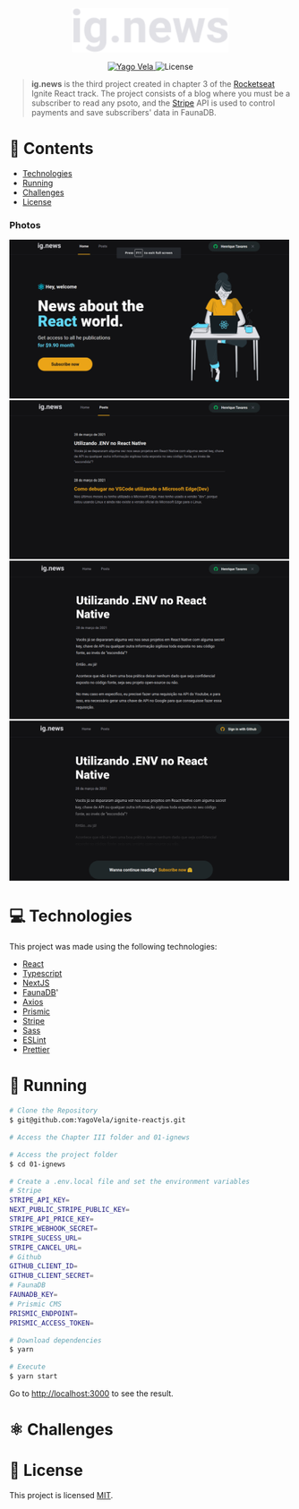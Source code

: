 <p align="center">
   <img src="https://raw.githubusercontent.com/tavareshenrique/ignite-reactjs/84a216ea852ad8929e8441923658957662a14169/03-ignews/public/images/logo.svg" alt="IG News" width="280"/>
</p>

<p align="center">
   <a href="https://www.linkedin.com/in/yagovela/">
      <img alt="Yago Vela" src="https://img.shields.io/badge/Yago Vela-eba417?style=flat&logo=Linkedin&logoColor=white" />
   </a>

  <img alt="License" src="https://img.shields.io/badge/license-MIT-eba417">
</p>

> <b>ig.news</b> is the third project created in chapter 3 of the [Rocketseat](https://github.com/Rocketseat) Ignite React track. The project consists of a blog where you must be a subscriber to read any psoto, and the [Stripe](https://stripe.com/) API is used to control payments and save subscribers' data in FaunaDB.

# :pushpin: Contents

- [Technologies](#computer-tecnologias)
- [Running](#construction_worker-executando)
- [Challenges](#atom_symbol-desafios)
- [License](#closed_book-licença)

### Photos

<div>
   <img src="https://raw.githubusercontent.com/tavareshenrique/ignite-reactjs/main/03-ignews/src/assets/previews/preview1.png" width="500px" />
   <img src="https://raw.githubusercontent.com/tavareshenrique/ignite-reactjs/main/03-ignews/src/assets/previews/preview2.png" width="500px" />
   <img src="https://raw.githubusercontent.com/tavareshenrique/ignite-reactjs/main/03-ignews/src/assets/previews/preview3.png" width="500px" />
   <img src="https://raw.githubusercontent.com/tavareshenrique/ignite-reactjs/main/03-ignews/src/assets/previews/preview4.png" width="500px" />
</div>

# :computer: Technologies

This project was made using the following technologies:

- [React](https://reactjs.org/)
- [Typescript](https://www.typescriptlang.org/)
- [NextJS](https://nextjs.org/)
- [FaunaDB](https://fauna.com/)'
- [Axios](https://github.com/axios/axios)
- [Prismic](https://prismic.io/)
- [Stripe](https://stripe.com/)
- [Sass](https://sass-lang.com/)
- [ESLint](https://eslint.org/)
- [Prettier](https://prettier.io/)

# :construction_worker: Running

```bash
# Clone the Repository
$ git@github.com:YagoVela/ignite-reactjs.git
```

```bash
# Access the Chapter III folder and 01-ignews
```

```bash
# Access the project folder
$ cd 01-ignews
```

```bash
# Create a .env.local file and set the environment variables
# Stripe
STRIPE_API_KEY=
NEXT_PUBLIC_STRIPE_PUBLIC_KEY=
STRIPE_API_PRICE_KEY=
STRIPE_WEBHOOK_SECRET=
STRIPE_SUCESS_URL=
STRIPE_CANCEL_URL=
# Github
GITHUB_CLIENT_ID=
GITHUB_CLIENT_SECRET=
# FaunaDB
FAUNADB_KEY=
# Prismic CMS
PRISMIC_ENDPOINT=
PRISMIC_ACCESS_TOKEN=
```

```bash
# Download dependencies
$ yarn
```

```bash
# Execute
$ yarn start
```

Go to <http://localhost:3000> to see the result.

# :atom_symbol: Challenges

# :closed_book: License

This project is licensed [MIT](./LICENSE).